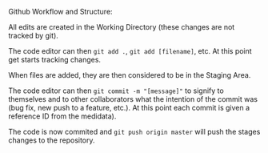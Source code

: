 Github Workflow and Structure:

All edits are created in the Working Directory (these changes are not tracked by git).

The code editor can then `git add .`, `git add [filename]`, etc. At this point get starts tracking changes.

When files are added, they are then considered to be in the Staging Area.

The code editor can then `git commit -m "[message]"` to signify to themselves and to other collaborators what the intention of the commit was (bug fix, new push to a feature, etc.). At this point each commit is given a reference ID from the medidata).

The code is now commited and `git push origin master` will push the stages changes to the repository.
